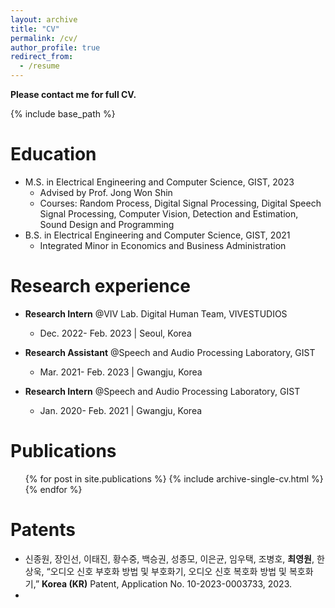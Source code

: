 ```yaml
---
layout: archive
title: "CV"
permalink: /cv/
author_profile: true
redirect_from:
  - /resume
---
```


**Please contact me for full CV.**

{% include base_path %}

Education
======
* M.S. in Electrical Engineering and Computer Science, GIST, 2023
  * Advised by Prof. Jong Won Shin
  * Courses: Random Process, Digital Signal Processing, Digital Speech Signal Processing, Computer Vision, Detection and Estimation, Sound Design and Programming
* B.S. in Electrical Engineering and Computer Science, GIST, 2021
  * Integrated Minor in Economics and Business Administration

Research experience
======
* **Research Intern** @VIV Lab. Digital Human Team, VIVESTUDIOS
  * Dec. 2022- Feb. 2023 &#124; Seoul, Korea

* **Research Assistant** @Speech and Audio Processing Laboratory, GIST
  * Mar. 2021- Feb. 2023 &#124; Gwangju, Korea

* **Research Intern** @Speech and Audio Processing Laboratory, GIST
  * Jan. 2020- Feb. 2021 &#124; Gwangju, Korea


Publications
======
  <ul>{% for post in site.publications %}
    {% include archive-single-cv.html %}
  {% endfor %}</ul>

Patents
======
* 신종원, 장인선, 이태진, 황수중, 백승권, 성종모, 이은균, 임우택, 조병호, **최영원**, 한상욱, “오디오 신호 부호화 방법 및 부호화기, 오디오 신호 복호화 방법 및 복호화기,” **Korea (KR)** Patent, Application No. 10-2023-0003733, 2023.
* 


<!-- Talks
======
  <ul>{% for post in site.talks %}
    {% include archive-single-talk-cv.html %}
  {% endfor %}</ul>
   -->

<!-- Teaching
======
  <ul>{% for post in site.teaching %}
    {% include archive-single-cv.html %}
  {% endfor %}</ul> -->
  
<!-- Service and leadership
======
* Currently signed in to 43 different slack teams -->
